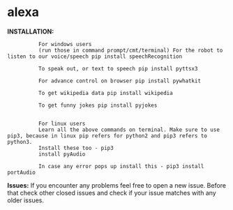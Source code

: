 # alexa

**INSTALLATION:**

              For windows users
              (run those in command prompt/cmt/terminal) For the robot to listen to our voice/speech pip install speechRecognition

              To speak out, or text to speech pip install pyttsx3

              For advance control on browser pip install pywhatkit

              To get wikipedia data pip install wikipedia

              To get funny jokes pip install pyjokes


              For linux users
              Learn all the above commands on terminal. Make sure to use pip3, because in linux pip refers for python2 and pip3 refers to python3. 
              Install these too - pip3      
              install pyAudio

              In case any error pops up install this - pip3 install portAudio



**Issues:**
              If you encounter any problems feel free to open a new issue. Before that check other closed issues and check if your issue matches with any older issues.
